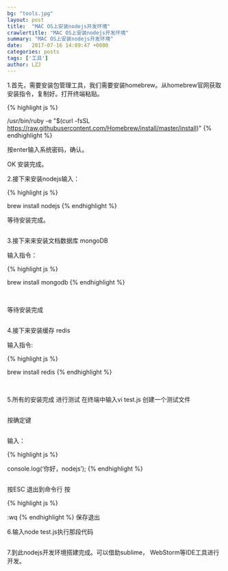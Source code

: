 ```yaml
---
bg: "tools.jpg"
layout: post
title:  "MAC OS上安装nodejs开发环境"
crawlertitle: "MAC OS上安装nodejs开发环境"
summary: "MAC OS上安装nodejs开发环境"
date:   2017-07-16 14:09:47 +0800
categories: posts
tags: ['工具']
author: LZJ
---
```


1.首先，需要安装包管理工具，我们需要安装homebrew。从homebrew官网获取安装指令，复制好。打开终端粘贴。


{% highlight js %}

/usr/bin/ruby -e "$(curl -fsSL https://raw.githubusercontent.com/Homebrew/install/master/install)"
{% endhighlight %}

按enter输入系统密码，确认。

OK 安装完成。

2.接下来安装nodejs输入：

{% highlight js %}

brew install nodejs 
{% endhighlight %}

等待安装完成。

<img src="http://liuzejin.top/assets/images/showHow/nodeInstall/1.png" alt="">

3.接下来来安装文档数据库 mongoDB 

输入指令：

{% highlight js %}

brew install mongodb
{% endhighlight %}

<img src="http://liuzejin.top/assets/images/showHow/nodeInstall/2.png" alt="">

<img src="http://liuzejin.top/assets/images/showHow/nodeInstall/3.png" alt="">

<img src="http://liuzejin.top/assets/images/showHow/nodeInstall/4.png" alt="">

等待安装完成

<img src="http://liuzejin.top/assets/images/showHow/nodeInstall/5.png" alt="">

4.接下来安装缓存 redis 

输入指令:

{% highlight js %}

brew install redis
{% endhighlight %} 

<img src="http://liuzejin.top/assets/images/showHow/nodeInstall/6.png" alt="">

<img src="http://liuzejin.top/assets/images/showHow/nodeInstall/7.png" alt="">

5.所有的安装完成 进行测试 在终端中输入vi test.js 创建一个测试文件

<img src="http://liuzejin.top/assets/images/showHow/nodeInstall/8.png" alt="">

按确定键

<img src="http://liuzejin.top/assets/images/showHow/nodeInstall/9.png" alt="">

输入：

{% highlight js %}

console.log(‘你好，nodejs’);
{% endhighlight %}

<img src="http://liuzejin.top/assets/images/showHow/nodeInstall/10.png" alt="">

按ESC 退出到命令行 按

{% highlight js %}

:wq 
{% endhighlight %}
保存退出 

6.输入node test.js执行那段代码

<img src="http://liuzejin.top/assets/images/showHow/nodeInstall/11.png" alt="">

7.到此nodejs开发环境搭建完成。可以借助sublime， WebStorm等IDE工具进行开发。



